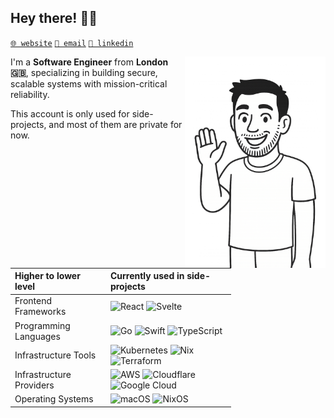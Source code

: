 ## Hey there! 👋🏼

[`🌐 website`](https://www.marcm.dev/) [`📧 email`](mailto:hello@marcm.dev) [
`💼 linkedin`](https://linkedin.com/in/marc-molina)

<img align="right" src="character.png" width="225" alt="Illustration">

I'm a **Software Engineer** from **London 🇬🇧**, specializing in building secure, scalable systems with mission-critical reliability.

This account is only used for side-projects, and most of them are private for now.

<div style="width: 70%;">

| Higher to lower level    | Currently used in side-projects                                                                                                                                                                                                                                                                                                                            |
|:-------------------------|:-----------------------------------------------------------------------------------------------------------------------------------------------------------------------------------------------------------------------------------------------------------------------------------------------------------------------------------------------------------|
| Frontend Frameworks      | ![React](https://img.shields.io/badge/react-%2320232a.svg?style=for-the-badge&logo=react&logoColor=%2361DAFB) ![Svelte](https://img.shields.io/badge/svelte-%23f1413d.svg?style=for-the-badge&logo=svelte&logoColor=white)                                                                                                                                 |
| Programming Languages    | ![Go](https://img.shields.io/badge/go-%2300ADD8.svg?style=for-the-badge&logo=go&logoColor=white) ![Swift](https://img.shields.io/badge/swift-F54A2A?style=for-the-badge&logo=swift&logoColor=white) ![TypeScript](https://img.shields.io/badge/typescript-%23007ACC.svg?style=for-the-badge&logo=typescript&logoColor=white)                               |
| Infrastructure Tools     | ![Kubernetes](https://img.shields.io/badge/kubernetes-%23326ce5.svg?style=for-the-badge&logo=kubernetes&logoColor=white) ![Nix](https://img.shields.io/badge/NIX-5277C3.svg?style=for-the-badge&logo=NixOS&logoColor=white) ![Terraform](https://img.shields.io/badge/terraform-%235835CC.svg?style=for-the-badge&logo=terraform&logoColor=white)          |
| Infrastructure Providers | ![AWS](https://img.shields.io/badge/AWS-%23FF9900.svg?style=for-the-badge&logo=amazon-aws&logoColor=white) ![Cloudflare](https://img.shields.io/badge/Cloudflare-F38020?style=for-the-badge&logo=Cloudflare&logoColor=white) ![Google Cloud](https://img.shields.io/badge/GoogleCloud-%234285F4.svg?style=for-the-badge&logo=google-cloud&logoColor=white) |
| Operating Systems        | ![macOS](https://img.shields.io/badge/mac%20os-000000?style=for-the-badge&logo=macos&logoColor=F0F0F0) ![NixOS](https://img.shields.io/badge/NIXOS-5277C3.svg?style=for-the-badge&logo=NixOS&logoColor=white)                                                                                                                                              |

</div>

